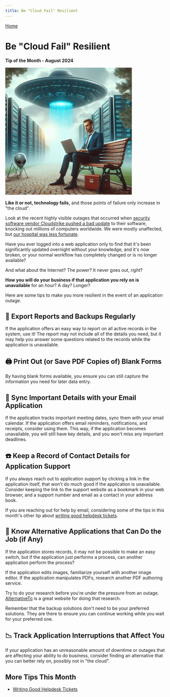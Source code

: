 ```yaml
---
title: Be "Cloud Fail" Resilient
---
```


[Home](https://cityssm.github.io/tip-of-the-month/)

# Be "Cloud Fail" Resilient

**Tip of the Month - August 2024**

![Aliens Abducting Data from Servers](alienServerFarm.jpg)

**Like it or not, technology fails,**
and those points of failure only increase in "the cloud".

Look at the recent highly visible outages that occurred when
[security software vendor Cloudstrike pushed a bad update](https://www.theguardian.com/australia-news/article/2024/jul/19/microsoft-windows-pcs-outage-blue-screen-of-death)
to their software, knocking out millions of computers worldwide.
We were mostly unaffected, but [our hospital was less fortunate](https://www.sootoday.com/following-up/sault-area-hospital-computer-systems-down-after-global-technology-outage-9241821).

Have you ever logged into a web application only to find that it's been significantly updated overnight
without your knowledge, and it's now broken,
or your normal workflow has completely changed or is no longer available?

And what about the Internet? The power? It never goes out, _right_?

**How you will do your business if that application you rely on is unavailable** for an hour?
A day? Longer?

Here are some tips to make you more resilient in the event of an application outage.

## 💾 Export Reports and Backups Regularly

If the application offers an easy way to report on all active records in the system, use it!
The report may not include all of the details you need, but it may help you answer some questions
related to the records while the application is unavailable.

## 🖨️ Print Out (or Save PDF Copies of) Blank Forms

By having blank forms available, you ensure you can still capture the information you need
for later data entry.

## 📧 Sync Important Details with your Email Application

If the application tracks important meeting dates, sync them with your email calendar.
If the application offers email reminders, notifications, and receipts, consider using them.
This way, if the application becomes unavailable, you will still have key details,
and you won't miss any important deadlines.

## ☎️ Keep a Record of Contact Details for Application Support

If you always reach out to application support by clicking a link in the application itself,
that won't do much good if the application is unavailable.
Consider keeping the link to the support website as a bookmark in your web browser,
and a support number and email as a contact in your address book.

If you are reaching out for help by email,
considering some of the tips in this month's other tip about
[writing good helpdesk tickets](writing-good-tickets.md).

## 📖 Know Alternative Applications that Can Do the Job (if Any)

If the application stores records, it may not be possible to make an easy switch,
but if the application just performs a process, can another application perform the process?

If the application edits images, familiarize yourself with another image editor.
If the application manipulates PDFs, research another PDF authoring service.

Try to do your research before you're under the pressure from an outage.
[AlternativeTo](https://alternativeto.net) is a great website for doing that research.

Remember that the backup solutions don't need to be your preferred solutions.
They are there to ensure you can continue working while you wait for your preferred one.

## 📉 Track Application Interruptions that Affect You

If your application has an unreasonable amount of downtime or outages
that are affecting your ability to do business,
consider finding an alternative that you can better rely on,
possibly not in "the cloud".

## More Tips This Month

- [Writing Good Helpdesk Tickets](writing-good-tickets.md)
